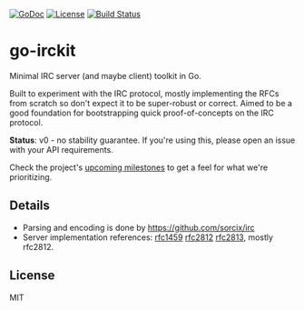 [![GoDoc](https://godoc.org/github.com/shazow/go-irckit?status.svg)](https://godoc.org/github.com/shazow/go-irckit)
[![License](https://img.shields.io/badge/license-MIT-blue.svg)](https://raw.githubusercontent.com/shazow/go-irckit/master/LICENSE)
[![Build Status](https://travis-ci.org/shazow/go-irckit.svg?branch=master)](https://travis-ci.org/shazow/go-irckit)

# go-irckit

Minimal IRC server (and maybe client) toolkit in Go.

Built to experiment with the IRC protocol, mostly implementing the RFCs from
scratch so don't expect it to be super-robust or correct. Aimed to be a good
foundation for bootstrapping quick proof-of-concepts on the IRC protocol.

**Status**: v0 - no stability guarantee. If you're using this, please open an
issue with your API requirements.

Check the project's [upcoming milestones](https://github.com/shazow/go-irckit/milestones)
to get a feel for what we're prioritizing.


## Details

- Parsing and encoding is done by https://github.com/sorcix/irc
- Server implementation references:
  [rfc1459](https://tools.ietf.org/html/rfc1459)
  [rfc2812](https://tools.ietf.org/html/rfc2812)
  [rfc2813](https://tools.ietf.org/html/rfc2813), mostly rfc2812.

## License

MIT
